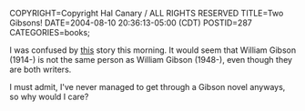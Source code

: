 COPYRIGHT=Copyright Hal Canary / ALL RIGHTS RESERVED
TITLE=Two Gibsons!
DATE=2004-08-10 20:36:13-05:00 (CDT)
POSTID=287
CATEGORIES=books;

I was confused by [this](http://www.npr.org/features/feature.php?wfId=3843114) story this morning. It would seem that William Gibson (1914-) is not the same person as William Gibson (1948-), even though they are both writers.

I must admit, I've never managed to get through a Gibson novel anyways, so why would I care?
